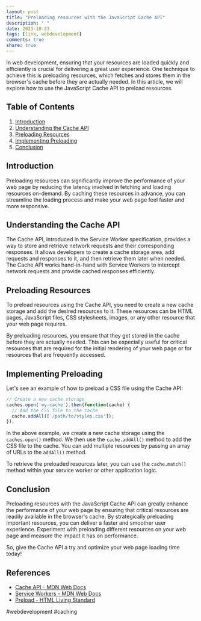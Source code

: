 ```yaml
---
layout: post
title: "Preloading resources with the JavaScript Cache API"
description: " "
date: 2023-10-23
tags: [link, webdevelopment]
comments: true
share: true
---
```


In web development, ensuring that your resources are loaded quickly and efficiently is crucial for delivering a great user experience. One technique to achieve this is preloading resources, which fetches and stores them in the browser's cache before they are actually needed. In this article, we will explore how to use the JavaScript Cache API to preload resources.

## Table of Contents
1. [Introduction](#introduction)
2. [Understanding the Cache API](#understanding-the-cache-api)
3. [Preloading Resources](#preloading-resources)
4. [Implementing Preloading](#implementing-preloading)
5. [Conclusion](#conclusion)

## Introduction <a name="introduction"></a>

Preloading resources can significantly improve the performance of your web page by reducing the latency involved in fetching and loading resources on-demand. By caching these resources in advance, you can streamline the loading process and make your web page feel faster and more responsive.

## Understanding the Cache API <a name="understanding-the-cache-api"></a>

The Cache API, introduced in the Service Worker specification, provides a way to store and retrieve network requests and their corresponding responses. It allows developers to create a cache storage area, add requests and responses to it, and then retrieve them later when needed. The Cache API works hand-in-hand with Service Workers to intercept network requests and provide cached responses efficiently.

## Preloading Resources <a name="preloading-resources"></a>

To preload resources using the Cache API, you need to create a new cache storage and add the desired resources to it. These resources can be HTML pages, JavaScript files, CSS stylesheets, images, or any other resource that your web page requires.

By preloading resources, you ensure that they get stored in the cache before they are actually needed. This can be especially useful for critical resources that are required for the initial rendering of your web page or for resources that are frequently accessed.

## Implementing Preloading <a name="implementing-preloading"></a>

Let's see an example of how to preload a CSS file using the Cache API:

```javascript
// Create a new cache storage
caches.open('my-cache').then(function(cache) {
  // Add the CSS file to the cache
  cache.addAll(['/path/to/styles.css']);
});
```

In the above example, we create a new cache storage using the `caches.open()` method. We then use the `cache.addAll()` method to add the CSS file to the cache. You can add multiple resources by passing an array of URLs to the `addAll()` method.

To retrieve the preloaded resources later, you can use the `cache.match()` method within your service worker or other application logic.

## Conclusion <a name="conclusion"></a>

Preloading resources with the JavaScript Cache API can greatly enhance the performance of your web page by ensuring that critical resources are readily available in the browser's cache. By strategically preloading important resources, you can deliver a faster and smoother user experience. Experiment with preloading different resources on your web page and measure the impact it has on performance.

So, give the Cache API a try and optimize your web page loading time today!

## References

- [Cache API - MDN Web Docs](https://developer.mozilla.org/en-US/docs/Web/API/Cache)
- [Service Workers - MDN Web Docs](https://developer.mozilla.org/en-US/docs/Web/API/Service_Worker_API)
- [Preload - HTML Living Standard](https://html.spec.whatwg.org/multipage/links.html#link-type-preload)

#webdevelopment #caching